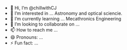 - 👋 Hi, I’m @chillwithCJ
- 👀 I’m interested in ... Astronomy and optical sciencie.
- 🌱 I’m currently learning ... Mecathronics Engineering
- 💞️ I’m looking to collaborate on ...
- 📫 How to reach me ...
- 😄 Pronouns: ...
- ⚡ Fun fact: ...

<!---
chillwithCJ/chillwithCJ is a ✨ special ✨ repository because its `README.md` (this file) appears on your GitHub profile.
You can click the Preview link to take a look at your changes.
--->
